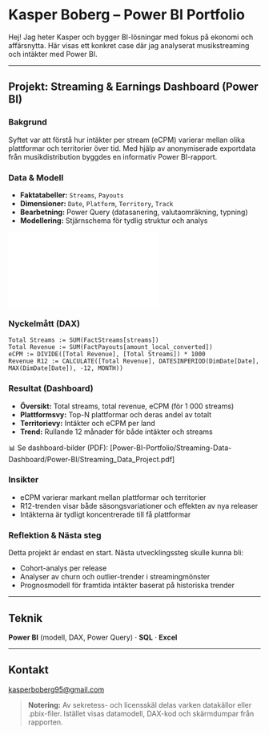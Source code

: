 # Kasper Boberg – Power BI Portfolio

Hej! Jag heter Kasper och bygger BI-lösningar med fokus på ekonomi och affärsnytta. Här visas ett konkret case där jag analyserat musikstreaming och intäkter med Power BI.

---

## Projekt: Streaming & Earnings Dashboard (Power BI)

### Bakgrund
Syftet var att förstå hur intäkter per stream (eCPM) varierar mellan olika plattformar och territorier över tid. Med hjälp av anonymiserade exportdata från musikdistribution byggdes en informativ Power BI-rapport.

### Data & Modell
- **Faktatabeller:** `Streams`, `Payouts`
- **Dimensioner:** `Date`, `Platform`, `Territory`, `Track`
- **Bearbetning:** Power Query (datasanering, valutaomräkning, typning)
- **Modellering:** Stjärnschema för tydlig struktur och analys

![Data Management via SQL](Power-BI-Portfolio/Streaming-Data-Dashboard/Database/img_readme.md)

### Nyckelmått (DAX)
```DAX
Total Streams := SUM(FactStreams[streams])
Total Revenue := SUM(FactPayouts[amount_local_converted])
eCPM := DIVIDE([Total Revenue], [Total Streams]) * 1000
Revenue R12 := CALCULATE([Total Revenue], DATESINPERIOD(DimDate[Date], MAX(DimDate[Date]), -12, MONTH))
```

### Resultat (Dashboard)
- **Översikt:** Total streams, total revenue, eCPM (för 1 000 streams)
- **Plattformsvy:** Top-N plattformar och deras andel av totalt
- **Territorievy:** Intäkter och eCPM per land
- **Trend:** Rullande 12 månader för både intäkter och streams

📊 Se dashboard-bilder (PDF): [Power-BI-Portfolio/Streaming-Data-Dashboard/Power-BI/Streaming_Data_Project.pdf]

### Insikter
- eCPM varierar markant mellan plattformar och territorier
- R12-trenden visar både säsongsvariationer och effekten av nya releaser
- Intäkterna är tydligt koncentrerade till få plattformar

### Reflektion & Nästa steg
Detta projekt är endast en start. Nästa utvecklingssteg skulle kunna bli:
- Cohort-analys per release
- Analyser av churn och outlier-trender i streamingmönster
- Prognosmodell för framtida intäkter baserat på historiska trender

---

## Teknik
**Power BI** (modell, DAX, Power Query) · **SQL** · **Excel**

---

## Kontakt
kasperboberg95@gmail.com

> **Notering:** Av sekretess- och licensskäl delas varken datakällor eller .pbix-filer. Istället visas datamodell, DAX-kod och skärmdumpar från rapporten.
